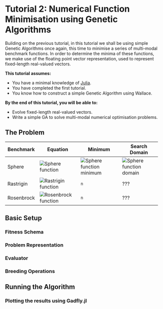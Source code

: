 # Tutorial 2: Numerical Function Minimisation using Genetic Algorithms

Building on the previous tutorial, in this tutorial we shall be using simple
Genetic Algorithms once again, this time to minimise a series of
multi-modal benchmark functions. In order to determine the minima of these
functions, we make use of the floating point vector representation, used to
represent fixed-length real-valued vectors.

**This tutorial assumes:**

* You have a minimal knowledge of [Julia](http://www.julialang.org).
* You have completed the first tutorial.
* You know how to construct a simple Genetic Algorithm using Wallace.

**By the end of this tutorial, you will be able to:**

* Evolve fixed-length real-valued vectors.
* Write a simple GA to solve multi-modal numerical optimisation problems.

## The Problem

Benchmark | Equation | Minimum | Search Domain  
--------- | -------- | ------- | -------------
Sphere | ![Sphere function](https://upload.wikimedia.org/math/0/7/7/0770a5cfa1d5ad1f6c403315cca90493.png) | ![Sphere function minimum](https://upload.wikimedia.org/math/7/0/a/70a7231688ab8a6746e6096e69f858b3.png) | ![Sphere function domain](https://upload.wikimedia.org/math/6/e/d/6edd4ad0bea50fa9b2f0dbacd62fa911.png)
Rastrigin | ![Rastrigin function](https://upload.wikimedia.org/math/5/8/3/5831f65c6b1d64c2cf83d8eac84e1c3c.png) | `n` | ???
Rosenbrock | ![Rosenbrock function](https://upload.wikimedia.org/math/8/c/e/8ce1d6b5e80401a6df5e97bb984bb9b7.png) | `n` | ???

## Basic Setup

### Fitness Schema

### Problem Representation

### Evaluator

### Breeding Operations

## Running the Algorithm 

### Plotting the results using Gadfly.jl
